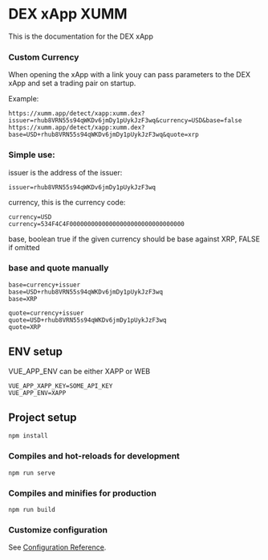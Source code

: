 # DEX xApp XUMM
This is the documentation for the DEX xApp

### Custom Currency
When opening the xApp with a link youy can pass parameters to the DEX xApp and set a trading pair on startup.


Example:
```
https://xumm.app/detect/xapp:xumm.dex?issuer=rhub8VRN55s94qWKDv6jmDy1pUykJzF3wq&currency=USD&base=false
https://xumm.app/detect/xapp:xumm.dex?base=USD+rhub8VRN55s94qWKDv6jmDy1pUykJzF3wq&quote=xrp
```
### Simple use:
issuer is the address of the issuer:
```
issuer=rhub8VRN55s94qWKDv6jmDy1pUykJzF3wq
```

currency, this is the currency code:
```
currency=USD
currency=534F4C4F00000000000000000000000000000000
```

base, boolean true if the given currency should be base against XRP, FALSE if omitted

### base and quote manually
```
base=currency+issuer
base=USD+rhub8VRN55s94qWKDv6jmDy1pUykJzF3wq
base=XRP

quote=currency+issuer
quote=USD+rhub8VRN55s94qWKDv6jmDy1pUykJzF3wq
quote=XRP
```

## ENV setup
VUE_APP_ENV can be either XAPP or WEB
```
VUE_APP_XAPP_KEY=SOME_API_KEY
VUE_APP_ENV=XAPP
```

## Project setup
```
npm install
```

### Compiles and hot-reloads for development
```
npm run serve
```

### Compiles and minifies for production
```
npm run build
```

### Customize configuration
See [Configuration Reference](https://cli.vuejs.org/config/).
